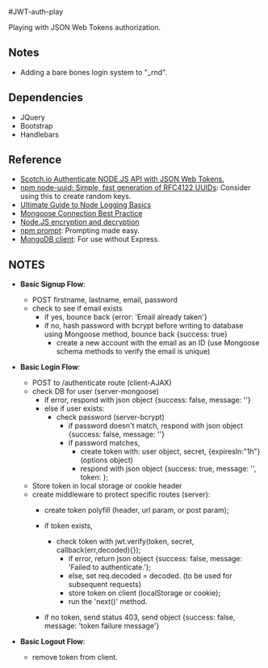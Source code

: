 #JWT-auth-play

Playing with JSON Web Tokens authorization.

## Notes
- Adding a bare bones login system to "_rnd".

## Dependencies
- JQuery
- Bootstrap
- Handlebars

## Reference
- [Scotch.io Authenticate NODE.JS API with JSON Web Tokens.](https://scotch.io/tutorials/authenticate-a-node-js-api-with-json-web-tokens)
- [npm node-uuid: Simple, fast generation of RFC4122 UUIDs](https://www.npmjs.com/package/node-uuid): Consider using this to create random keys.
- [Ultimate Guide to Node Logging Basics](https://www.loggly.com/ultimate-guide/node-logging-basics/)
- [Mongoose Connection Best Practice](http://theholmesoffice.com/mongoose-connection-best-practice/)
- [Node.JS encryption and decryption](http://lollyrock.com/articles/nodejs-encryption/)
- [npm prompt](https://www.npmjs.com/package/prompt): Prompting made easy.
- [MongoDB client](http://blog.modulus.io/mongodb-tutorial): For use without Express.

## NOTES
- **Basic Signup Flow**:
    - POST firstname, lastname, email, password
    - check to see if email exists
        - if yes, bounce back {error: 'Email already taken'}
        - if no, hash password with bcrypt before writing to database using Mongoose method, bounce back {success: true}
            - create a new account with the email as an ID (use Mongoose schema methods to verify the email is unique)
 
 - **Basic Login Flow**:
    - POST to /authenticate route (client-AJAX)
    - check DB for user (server-mongoose)
        - if error, respond with json object {success: false, message: '<error message>'}
        - else if user exists:
            - check password (server-bcrypt)
                - if password doesn't match, respond with json object {success: false, message: '<error message>'}
                - if password matches,
                    - create token with: user object, secret, {expiresIn:"1h"} (options object)
                    - respond with json object {success: true, message: '<congrats message>', token: <token>};
    - Store token in local storage or cookie header
    - create middleware to protect specific routes (server):
        - create token polyfill (header, url param, or post param);
        - if token exists,
            - check token with jwt.verify(token, secret, callback(err,decoded){});
                - if error, return json object {success: false, message: 'Failed to authenticate.'};
                - else, set req.decoded = decoded. (to be used for subsequent requests)
                - store token on client (localStorage or cookie);
                - run the 'next()' method.

        - if no token, send status 403, send object {success: false, message: 'token failure message'}

 - **Basic Logout Flow**:
    - remove token from client.
